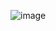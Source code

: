 ![image](https://user-images.githubusercontent.com/65780408/122273443-07145280-cf14-11eb-8887-5ad9489500bf.png)
